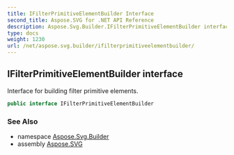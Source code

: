 ```yaml
---
title: IFilterPrimitiveElementBuilder Interface
second_title: Aspose.SVG for .NET API Reference
description: Aspose.Svg.Builder.IFilterPrimitiveElementBuilder interface. Interface for building filter primitive elements
type: docs
weight: 1230
url: /net/aspose.svg.builder/ifilterprimitiveelementbuilder/
---
```

## IFilterPrimitiveElementBuilder interface

Interface for building filter primitive elements.

```csharp
public interface IFilterPrimitiveElementBuilder
```

### See Also

* namespace [Aspose.Svg.Builder](../../aspose.svg.builder/)
* assembly [Aspose.SVG](../../)
